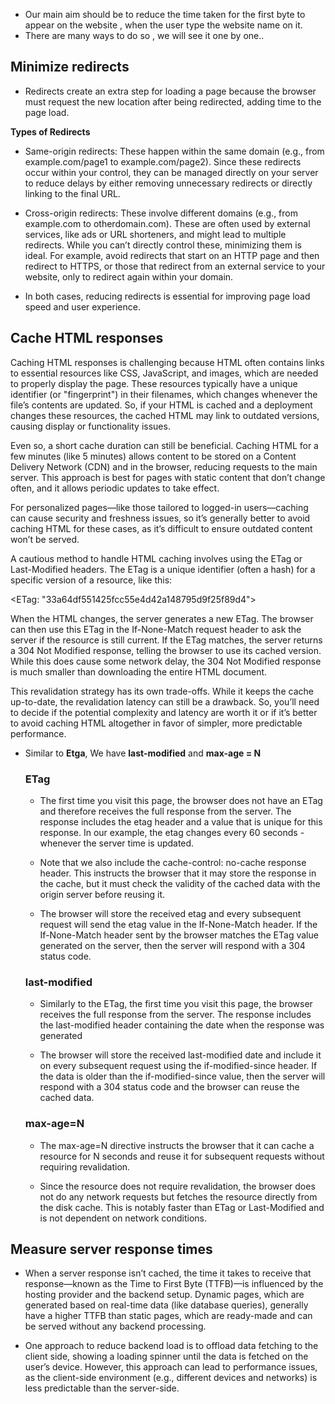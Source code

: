 - Our main aim should be to reduce the time taken for the first byte to appear on the website , when the user type the website name on it.
- There are many ways to do so , we will see it one by one..

## Minimize redirects
- Redirects create an extra step for loading a page because the browser must request the new location after being redirected, adding time to the page load.

**Types of Redirects**
- Same-origin redirects: These happen within the same domain (e.g., from example.com/page1 to example.com/page2). Since these redirects occur within your control, they can be managed directly on your server to reduce delays by either removing unnecessary redirects or directly linking to the final URL.

- Cross-origin redirects: These involve different domains (e.g., from example.com to otherdomain.com). These are often used by external services, like ads or URL shorteners, and might lead to multiple redirects. While you can’t directly control these, minimizing them is ideal. For example, avoid redirects that start on an HTTP page and then redirect to HTTPS, or those that redirect from an external service to your website, only to redirect again within your domain.

- In both cases, reducing redirects is essential for improving page load speed and user experience.

## Cache HTML responses
Caching HTML responses is challenging because HTML often contains links to essential resources like CSS, JavaScript, and images, which are needed to properly display the page. These resources typically have a unique identifier (or "fingerprint") in their filenames, which changes whenever the file’s contents are updated. So, if your HTML is cached and a deployment changes these resources, the cached HTML may link to outdated versions, causing display or functionality issues.

Even so, a short cache duration can still be beneficial. Caching HTML for a few minutes (like 5 minutes) allows content to be stored on a Content Delivery Network (CDN) and in the browser, reducing requests to the main server. This approach is best for pages with static content that don’t change often, and it allows periodic updates to take effect.

For personalized pages—like those tailored to logged-in users—caching can cause security and freshness issues, so it’s generally better to avoid caching HTML for these cases, as it’s difficult to ensure outdated content won’t be served.

A cautious method to handle HTML caching involves using the ETag or Last-Modified headers. The ETag is a unique identifier (often a hash) for a specific version of a resource, like this:

<ETag: "33a64df551425fcc55e4d42a148795d9f25f89d4">

When the HTML changes, the server generates a new ETag. The browser can then use this ETag in the If-None-Match request header to ask the server if the resource is still current. If the ETag matches, the server returns a 304 Not Modified response, telling the browser to use its cached version. While this does cause some network delay, the 304 Not Modified response is much smaller than downloading the entire HTML document.

This revalidation strategy has its own trade-offs. While it keeps the cache up-to-date, the revalidation latency can still be a drawback. So, you’ll need to decide if the potential complexity and latency are worth it or if it’s better to avoid caching HTML altogether in favor of simpler, more predictable performance.

- Similar to __Etga__, We have __last-modified__ and __max-age = N__ 

    ### ETag
    - The first time you visit this page, the browser does not have an ETag and therefore receives the full response from the server. The response includes the etag header and a value that is unique for this response. In our example, the etag changes every 60 seconds - whenever the server time is updated.

    - Note that we also include the cache-control: no-cache response header. This instructs the browser that it may store the response in the cache, but it must check the validity of the cached data with the origin server before reusing it.

    - The browser will store the received etag and every subsequent request will send the etag value in the If-None-Match header. If the If-None-Match header sent by the browser matches the ETag value generated on the server, then the server will respond with a 304 status code.



    ### last-modified
    - Similarly to the ETag, the first time you visit this page, the browser receives the full response from the server. The response includes the last-modified header containing the date when the response was generated

    - The browser will store the received last-modified date and include it on every subsequent request using the if-modified-since header. If the data is older than the if-modified-since value, then the server will respond with a 304 status code and the browser can reuse the cached data.

    ### max-age=N
    - The max-age=N directive instructs the browser that it can cache a resource for N seconds and reuse it for subsequent requests without requiring revalidation.

    - Since the resource does not require revalidation, the browser does not do any network requests but fetches the resource directly from the disk cache. This is notably faster than ETag or Last-Modified and is not dependent on network conditions.

## Measure server response times
- When a server response isn’t cached, the time it takes to receive that response—known as the Time to First Byte (TTFB)—is influenced by the hosting provider and the backend setup. Dynamic pages, which are generated based on real-time data (like database queries), generally have a higher TTFB than static pages, which are ready-made and can be served without any backend processing.

- One approach to reduce backend load is to offload data fetching to the client side, showing a loading spinner until the data is fetched on the user’s device. However, this approach can lead to performance issues, as the client-side environment (e.g., different devices and networks) is less predictable than the server-side.